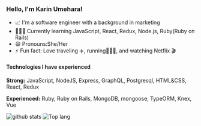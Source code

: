 ### Hello, I'm Karin Umehara!

- 📈 I'm a software engineer with a background in marketing 
- 👩🏻‍💻 Currently learning JavaScript, React, Redux, Node.js, Ruby(Ruby on Rails)
- 😄 Pronouns:She/Her
- ⚡ Fun fact: Love traveling ✈️, running🏃🏻‍♀️, and watching Netflix 🎬

#### Technologies I have experienced
**Strong:**
JavaScript, NodeJS, Express, GraphQL, Postgresql, HTML&CSS, React, Redux

**Experienced:**
Ruby, Ruby on Rails, MongoDB, mongoose, TypeORM, Knex, Vue

<p align="left"> 
  <img alt="github stats" src="https://github-readme-stats.vercel.app/api?username=karin0216&show_icons=true&theme=material-palenight" />
  <img alt="Top lang" src="https://github-readme-stats.vercel.app/api/top-langs/?username=karin0216&layout=compact&theme=material-palenight" />
</p>

<!--
**karin0216/karin0216** is a ✨ _special_ ✨ repository because its `README.md` (this file) appears on your GitHub profile.

Here are some ideas to get you started:

- 🔭 I’m currently working on ...
- 🌱 I’m currently learning ...
- 👯 I’m looking to collaborate on ...
- 🤔 I’m looking for help with ...
- 💬 Ask me about ...
- 📫 How to reach me: ...
- 😄 Pronouns: ...
- ⚡ Fun fact: ...
-->
